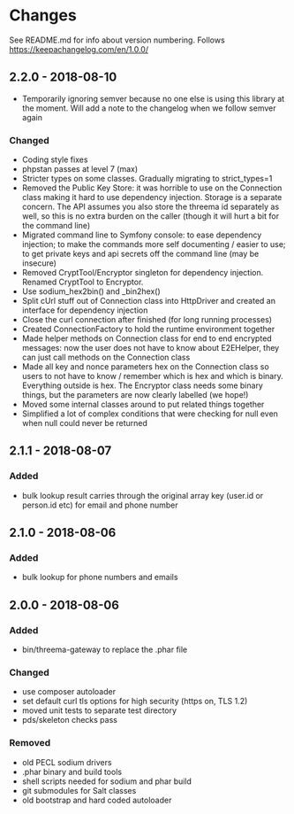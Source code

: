 # Changes

See README.md for info about version numbering. Follows https://keepachangelog.com/en/1.0.0/

## 2.2.0 - 2018-08-10
- Temporarily ignoring semver because no one else is using this library at the moment. Will add a note to the changelog when we follow semver again
### Changed
- Coding style fixes
- phpstan passes at level 7 (max)
- Stricter types on some classes. Gradually migrating to strict_types=1
- Removed the Public Key Store: it was horrible to use on the Connection class making it hard to use dependency injection. Storage is a separate concern. The API assumes you also store the threema id separately as well, so this is no extra burden on the caller (though it will hurt a bit for the command line)
- Migrated command line to Symfony console: to ease dependency injection; to make the commands more self documenting / easier to use; to get private keys and api secrets off the command line (may be insecure)
- Removed CryptTool/Encryptor singleton for dependency injection. Renamed CryptTool to Encryptor.
- Use sodium_hex2bin() and _bin2hex()
- Split cUrl stuff out of Connection class into HttpDriver and created an interface for dependency injection
- Close the curl connection after finished (for long running processes)
- Created ConnectionFactory to hold the runtime environment together
- Made helper methods on Connection class for end to end encrypted messages: now the user does not have to know about E2EHelper, they can just call methods on the Connection class
- Made all key and nonce parameters hex on the Connection class so users to not have to know / remember which is hex and which is binary. Everything outside is hex. The Encryptor class needs some binary things, but the parameters are now clearly labelled (we hope!)
- Moved some internal classes around to put related things together
- Simplified a lot of complex conditions that were checking for null even when null could never be returned

## 2.1.1 - 2018-08-07
### Added
- bulk lookup result carries through the original array key (user.id or person.id etc) for email and phone number

## 2.1.0 - 2018-08-06
### Added
- bulk lookup for phone numbers and emails

## 2.0.0 - 2018-08-06
### Added
- bin/threema-gateway to replace the .phar file
### Changed
- use composer autoloader
- set default curl tls options for high security (https on, TLS 1.2)
- moved unit tests to separate test directory
- pds/skeleton checks pass 
### Removed
- old PECL sodium drivers
- .phar binary and build tools
- shell scripts needed for sodium and phar build
- git submodules for Salt classes 
- old bootstrap and hard coded autoloader 